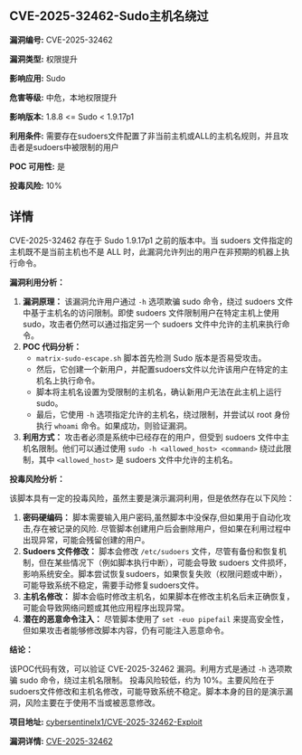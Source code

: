 ## CVE-2025-32462-Sudo主机名绕过

**漏洞编号:** CVE-2025-32462

**漏洞类型:** 权限提升

**影响应用:** Sudo

**危害等级:** 中危，本地权限提升

**影响版本:** 1.8.8 <= Sudo < 1.9.17p1

**利用条件:** 需要存在sudoers文件配置了非当前主机或ALL的主机名规则，并且攻击者是sudoers中被限制的用户

**POC 可用性:** 是

**投毒风险:** 10%

## 详情

CVE-2025-32462 存在于 Sudo 1.9.17p1 之前的版本中。当 sudoers 文件指定的主机既不是当前主机也不是 ALL 时，此漏洞允许列出的用户在非预期的机器上执行命令。

**漏洞利用分析：**

1.  **漏洞原理：** 该漏洞允许用户通过 `-h` 选项欺骗 sudo 命令，绕过 sudoers 文件中基于主机名的访问限制。即使 sudoers 文件限制用户在特定主机上使用 sudo，攻击者仍然可以通过指定另一个 sudoers 文件中允许的主机来执行命令。
2.  **POC 代码分析：**
    *   `matrix-sudo-escape.sh` 脚本首先检测 Sudo 版本是否易受攻击。
    *   然后，它创建一个新用户，并配置sudoers文件以允许该用户在特定的主机名上执行命令。
    *   脚本将主机名设置为受限制的主机名，确认新用户无法在此主机上运行 sudo。
    *   最后，它使用 `-h` 选项指定允许的主机名，绕过限制，并尝试以 root 身份执行 `whoami` 命令。如果成功，则验证漏洞。
3.  **利用方式：** 攻击者必须是系统中已经存在的用户，但受到 sudoers 文件中主机名限制。他们可以通过使用 `sudo -h <allowed_host> <command>` 绕过此限制，其中 `<allowed_host>` 是 sudoers 文件中允许的主机名。

**投毒风险分析：**

该脚本具有一定的投毒风险，虽然主要是演示漏洞利用，但是依然存在以下风险：

1.  **密码硬编码：** 脚本需要输入用户密码,虽然脚本中没保存,但如果用于自动化攻击,存在被记录的风险. 尽管脚本创建用户后会删除用户，但如果在利用过程中出现异常，可能会残留创建的用户。
2.  **Sudoers 文件修改：** 脚本会修改 `/etc/sudoers` 文件，尽管有备份和恢复机制，但在某些情况下（例如脚本执行中断），可能会导致 sudoers 文件损坏，影响系统安全。脚本尝试恢复sudoers，如果恢复失败（权限问题或中断），可能导致系统不稳定，需要手动修复sudoers文件。
3.  **主机名修改：** 脚本会临时修改主机名，如果脚本在修改主机名后未正确恢复，可能会导致网络问题或其他应用程序出现异常。
4.  **潜在的恶意命令注入：**  尽管脚本使用了 `set -euo pipefail` 来提高安全性，但如果攻击者能够修改脚本内容，仍有可能注入恶意命令。

**结论：**

该POC代码有效，可以验证 CVE-2025-32462 漏洞。利用方式是通过 `-h` 选项欺骗 sudo 命令，绕过主机名限制。 投毒风险较低，约为 10%。主要风险在于sudoers文件修改和主机名修改，可能导致系统不稳定。脚本本身的目的是演示漏洞，风险主要在于使用不当或被恶意修改。

**项目地址:** [cybersentinelx1/CVE-2025-32462-Exploit](https://github.com/cybersentinelx1/CVE-2025-32462-Exploit)

**漏洞详情:** [CVE-2025-32462](https://nvd.nist.gov/vuln/detail/CVE-2025-32462)